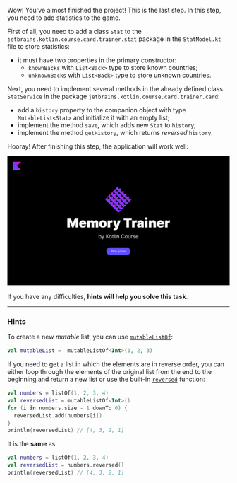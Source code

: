 Wow! You've almost finished the project! This is the last step.
In this step, you need to add statistics to the game.

First of all, you need to add a class `Stat` to the `jetbrains.kotlin.course.card.trainer.stat` package in the `StatModel.kt` file to store statistics:

- it must have two properties in the primary constructor:
    - `knownBacks` with `List<Back>` type to store known countries;
    - `unknownBacks` with `List<Back>` type to store unknown countries.

Next, you need to implement several methods in the already defined class `StatService` 
in the package `jetbrains.kotlin.course.card.trainer.card`:
- add a `history` property to the companion object with type `MutableList<Stat>` and initialize it with an empty list;
- implement the method `save`, which adds new `Stat` to `history`;
- implement the method `getHistory`, which returns _reversed_ `history`.


Hooray! After finishing this step, the application will work well:

![The current state of the application](../../utils/src/main/resources/images/states/memoryTrainer/state2.gif)

If you have any difficulties, **hints will help you solve this task**.

----

### Hints

<div class="hint" title="How to create an empty mutable list">

To create a new _mutable_ list, you can use [`mutableListOf`](https://kotlinlang.org/api/latest/jvm/stdlib/kotlin.collections/mutable-list-of.html):

```kotlin
val mutableList =  mutableListOf<Int>(1, 2, 3)
```
</div>

<div class="hint" title="The `reversed` built-in function">

If you need to get a list in which the elements are in reverse order,
you can either loop through the elements of the original list from the end to the beginning and
return a new list or use the built-in [`reversed`](https://kotlinlang.org/api/latest/jvm/stdlib/kotlin.collections/reversed.html) function:

  ```kotlin
  val numbers = listOf(1, 2, 3, 4)
  val reversedList = mutableListOf<Int>()
  for (i in numbers.size - 1 downTo 0) {
    reversedList.add(numbers[i])
  }
  println(reversedList) // [4, 3, 2, 1]
  ```

It is the **same** as
  ```kotlin
  val numbers = listOf(1, 2, 3, 4)
  val reversedList = numbers.reversed()
  println(reversedList) // [4, 3, 2, 1]
  ```
</div>
